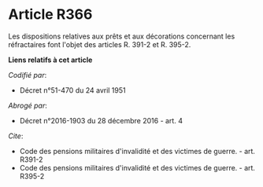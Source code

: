 # Article R366

Les dispositions relatives aux prêts et aux décorations concernant les réfractaires font l'objet des articles R. 391-2 et R.
395-2.

**Liens relatifs à cet article**

_Codifié par_:

  - Décret n°51-470 du 24 avril 1951

_Abrogé par_:

  - Décret n°2016-1903 du 28 décembre 2016 - art. 4

_Cite_:

  - Code des pensions militaires d'invalidité et des victimes de guerre. - art. R391-2
  - Code des pensions militaires d'invalidité et des victimes de guerre. - art. R395-2
